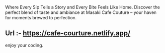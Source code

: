 Where Every Sip Tells a Story and Every Bite Feels Like Home. Discover the perfect blend of taste and ambiance at Masaki Cafe Couture – your haven for moments brewed to perfection.

## Url :- **https://cafe-courture.netlify.app/**

enjoy your coding.
